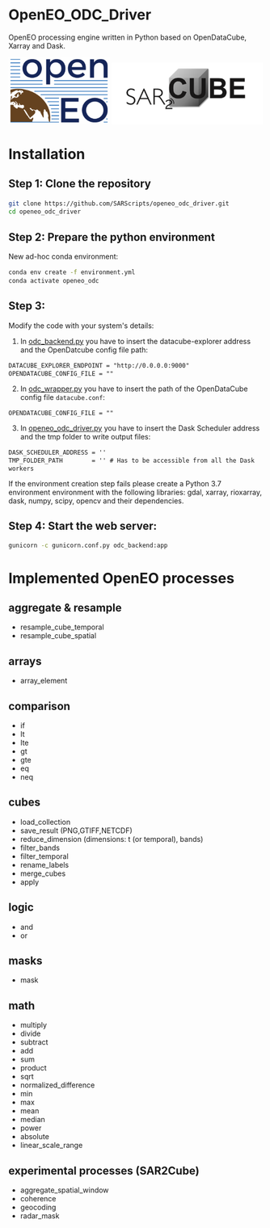 # OpenEO_ODC_Driver
OpenEO processing engine written in Python based on OpenDataCube, Xarray and Dask.

<p float="left">
  <img src="/img/openeo_logo.png" width="200" />
  <img src="/img/sar2cube.png" width="300" /> 
</p>

# Installation

## Step 1: Clone the repository
```sh
git clone https://github.com/SARScripts/openeo_odc_driver.git
cd openeo_odc_driver
```

## Step 2: Prepare the python environment

New ad-hoc conda environment:
```sh
conda env create -f environment.yml
conda activate openeo_odc
```

## Step 3:
Modify the code with your system's details:
1. In [odc_backend.py](https://github.com/SARScripts/openeo_odc_driver/blob/master/odc_backend.py) you have to insert the datacube-explorer address and the OpenDatcube config file path:
```
DATACUBE_EXPLORER_ENDPOINT = "http://0.0.0.0:9000"
OPENDATACUBE_CONFIG_FILE = ""
```
2. In [odc_wrapper.py](https://github.com/SARScripts/openeo_odc_driver/blob/master/odc_wrapper.py) you have to insert the path of the OpenDataCube config file `datacube.conf`:
```
OPENDATACUBE_CONFIG_FILE = ""
```
3. In [openeo_odc_driver.py](https://github.com/SARScripts/openeo_odc_driver/blob/master/openeo_odc_driver.py) you have to insert the Dask Scheduler address and the tmp folder to write output files:
```
DASK_SCHEDULER_ADDRESS = ''
TMP_FOLDER_PATH        = '' # Has to be accessible from all the Dask workers
```
If the environment creation step fails please create a Python 3.7 environment environment with the following libraries:
gdal, xarray, rioxarray, dask, numpy, scipy, opencv and their dependencies.
## Step 4: Start the web server:
```sh
gunicorn -c gunicorn.conf.py odc_backend:app
```


# Implemented OpenEO processes
## aggregate & resample
- resample_cube_temporal
- resample_cube_spatial
## arrays
- array_element
## comparison
- if
- lt
- lte
- gt
- gte
- eq
- neq
## cubes
- load_collection
- save_result (PNG,GTIFF,NETCDF)
- reduce_dimension (dimensions: t (or temporal), bands)
- filter_bands
- filter_temporal
- rename_labels
- merge_cubes
- apply
## logic
- and
- or
## masks
- mask
## math
- multiply
- divide
- subtract
- add
- sum
- product
- sqrt
- normalized_difference
- min
- max
- mean
- median
- power
- absolute
- linear_scale_range
## experimental processes (SAR2Cube)
- aggregate_spatial_window
- coherence
- geocoding
- radar_mask
